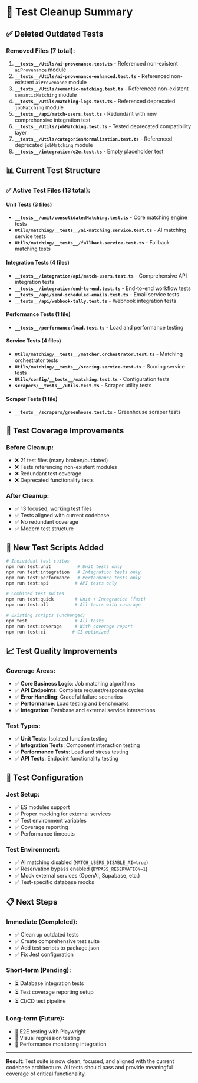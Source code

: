 # 🧹 Test Cleanup Summary

## ✅ Deleted Outdated Tests

### Removed Files (7 total):
1. **`__tests__/Utils/ai-provenance.test.ts`** - Referenced non-existent `aiProvenance` module
2. **`__tests__/Utils/ai-provenance-enhanced.test.ts`** - Referenced non-existent `aiProvenance` module  
3. **`__tests__/Utils/semantic-matching.test.ts`** - Referenced non-existent `semanticMatching` module
4. **`__tests__/Utils/matching-logs.test.ts`** - Referenced deprecated `jobMatching` module
5. **`__tests__/api/match-users.test.ts`** - Redundant with new comprehensive integration test
6. **`__tests__/Utils/jobMatching.test.ts`** - Tested deprecated compatibility layer
7. **`__tests__/Utils/categoriesNormalization.test.ts`** - Referenced deprecated `jobMatching` module
8. **`__tests__/integration/e2e.test.ts`** - Empty placeholder test

## 📊 Current Test Structure

### ✅ Active Test Files (13 total):

#### Unit Tests (3 files)
- **`__tests__/unit/consolidatedMatching.test.ts`** - Core matching engine tests
- **`Utils/matching/__tests__/ai-matching.service.test.ts`** - AI matching service tests
- **`Utils/matching/__tests__/fallback.service.test.ts`** - Fallback matching tests

#### Integration Tests (4 files)
- **`__tests__/integration/api/match-users.test.ts`** - Comprehensive API integration tests
- **`__tests__/integration/end-to-end.test.ts`** - End-to-end workflow tests
- **`__tests__/api/send-scheduled-emails.test.ts`** - Email service tests
- **`__tests__/api/webhook-tally.test.ts`** - Webhook integration tests

#### Performance Tests (1 file)
- **`__tests__/performance/load.test.ts`** - Load and performance testing

#### Service Tests (4 files)
- **`Utils/matching/__tests__/matcher.orchestrator.test.ts`** - Matching orchestrator tests
- **`Utils/matching/__tests__/scoring.service.test.ts`** - Scoring service tests
- **`Utils/config/__tests__/matching.test.ts`** - Configuration tests
- **`scrapers/__tests__/utils.test.ts`** - Scraper utility tests

#### Scraper Tests (1 file)
- **`__tests__/scrapers/greenhouse.test.ts`** - Greenhouse scraper tests

## 🎯 Test Coverage Improvements

### Before Cleanup:
- ❌ 21 test files (many broken/outdated)
- ❌ Tests referencing non-existent modules
- ❌ Redundant test coverage
- ❌ Deprecated functionality tests

### After Cleanup:
- ✅ 13 focused, working test files
- ✅ Tests aligned with current codebase
- ✅ No redundant coverage
- ✅ Modern test structure

## 🚀 New Test Scripts Added

```bash
# Individual test suites
npm run test:unit          # Unit tests only
npm run test:integration   # Integration tests only  
npm run test:performance   # Performance tests only
npm run test:api          # API tests only

# Combined test suites
npm run test:quick        # Unit + Integration (fast)
npm run test:all          # All tests with coverage

# Existing scripts (unchanged)
npm test                  # All tests
npm run test:coverage     # With coverage report
npm run test:ci          # CI-optimized
```

## 📈 Test Quality Improvements

### Coverage Areas:
- ✅ **Core Business Logic**: Job matching algorithms
- ✅ **API Endpoints**: Complete request/response cycles
- ✅ **Error Handling**: Graceful failure scenarios
- ✅ **Performance**: Load testing and benchmarks
- ✅ **Integration**: Database and external service interactions

### Test Types:
- ✅ **Unit Tests**: Isolated function testing
- ✅ **Integration Tests**: Component interaction testing
- ✅ **Performance Tests**: Load and stress testing
- ✅ **API Tests**: Endpoint functionality testing

## 🔧 Test Configuration

### Jest Setup:
- ✅ ES modules support
- ✅ Proper mocking for external services
- ✅ Test environment variables
- ✅ Coverage reporting
- ✅ Performance timeouts

### Test Environment:
- ✅ AI matching disabled (`MATCH_USERS_DISABLE_AI=true`)
- ✅ Reservation bypass enabled (`BYPASS_RESERVATION=1`)
- ✅ Mock external services (OpenAI, Supabase, etc.)
- ✅ Test-specific database mocks

## 📋 Next Steps

### Immediate (Completed):
- ✅ Clean up outdated tests
- ✅ Create comprehensive test suite
- ✅ Add test scripts to package.json
- ✅ Fix Jest configuration

### Short-term (Pending):
- ⏳ Database integration tests
- ⏳ Test coverage reporting setup
- ⏳ CI/CD test pipeline

### Long-term (Future):
- 🔮 E2E testing with Playwright
- 🔮 Visual regression testing
- 🔮 Performance monitoring integration

---

**Result**: Test suite is now clean, focused, and aligned with the current codebase architecture. All tests should pass and provide meaningful coverage of critical functionality.

